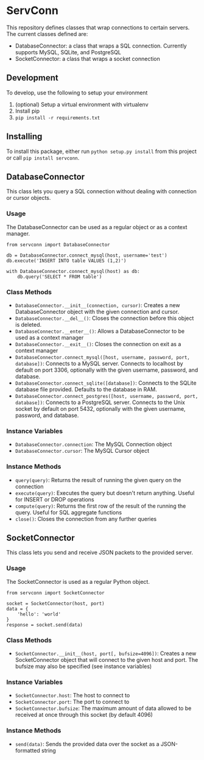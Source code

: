 ServConn
========

This repository defines classes that wrap connections to certain servers. The current classes defined are:
- DatabaseConnector: a class that wraps a SQL connection. Currently supports MySQL, SQLite, and PostgreSQL
- SocketConnector: a class that wraps a socket connection

Development
-----------

To develop, use the following to setup your environment

1. (optional) Setup a virtual environment with virtualenv
2. Install pip
3. `pip install -r requirements.txt`

Installing
----------

To install this package, either run `python setup.py install` from this project or call `pip install servconn`.

DatabaseConnector
-----------------

This class lets you query a SQL connection without dealing with connection or cursor objects.

### Usage

The DatabaseConnector can be used as a regular object or as a context manager.

```
from servconn import DatabaseConnector

db = DatabaseConnector.connect_mysql(host, username='test')
db.execute('INSERT INTO table VALUES (1,2)')

with DatabaseConnector.connect_mysql(host) as db:
    db.query('SELECT * FROM table')
```

### Class Methods
- `DatabaseConnector.__init__(connection, cursor)`: Creates a new DatabaseConnector object with the given connection and cursor.
- `DatabaseConnector.__del__()`: Closes the connection before this object is deleted.
- `DatabaseConnector.__enter__()`: Allows a DatabaseConnector to be used as a context manager
- `DatabaseConnector.__exit__()`: Closes the connection on exit as a context manager
- `DatabaseConnector.connect_mysql([host, username, password, port, database])`: Connects to a MySQL server. Connects to localhost by default on port 3306, optionally with the given username, password, and database.
- `DatabaseConnector.connect_sqlite([database])`: Connects to the SQLite database file provided. Defaults to the database in RAM.
- `DatabaseConnector.connect_postgres([host, username, password, port, database])`: Connects to a PostgreSQL server. Connects to the Unix socket by default on port 5432, optionally with the given username, password, and database.

### Instance Variables
- `DatabaseConnector.connection`: The MySQL Connection object
- `DatabaseConnector.cursor`: The MySQL Cursor object

### Instance Methods
- `query(query)`: Returns the result of running the given query on the connection
- `execute(query)`: Executes the query but doesn't return anything. Useful for INSERT or DROP operations
- `compute(query)`: Returns the first row of the result of the running the query. Useful for SQL aggregate functions
- `close()`: Closes the connection from any further queries

SocketConnector
---------------

This class lets you send and receive JSON packets to the provided server.

### Usage

The SocketConnector is used as a regular Python object.

```
from servconn import SocketConnector

socket = SocketConnector(host, port)
data = {
    'hello': 'world'
}
response = socket.send(data)
```

### Class Methods
- `SocketConnector.__init__(host, port[, bufsize=4096])`: Creates a new SocketConnector object that will connect to the given host and port. The bufsize may also be specified (see instance variables)

### Instance Variables
- `SocketConnector.host`: The host to connect to
- `SocketConnector.port`: The port to connect to
- `SocketConnector.bufsize`: The maximum amount of data allowed to be received at once through this socket (by default 4096)

### Instance Methods
- `send(data)`: Sends the provided data over the socket as a JSON-formatted string
